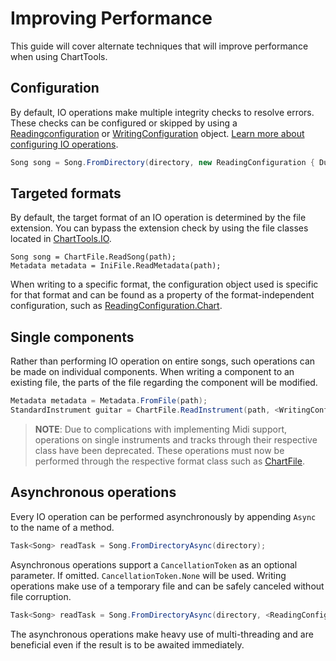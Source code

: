 # Improving Performance
This guide will cover alternate techniques that will improve performance when using ChartTools.

## Configuration
By default, IO operations make multiple integrity checks to resolve errors. These checks can be configured or skipped by using a [Readingconfiguration](~/api/ChartTools.IO.Configuration.ReadingConfiguration.yml) or [WritingConfiguration](~/api/ChartTools.IO.Configuration.WritingConfiguration.yml) object. [Learn more about configuring IO operations](Configuration.md).

```csharp
Song song = Song.FromDirectory(directory, new ReadingConfiguration { DuplicateTrackObjectPolicy = DuplicateTrackObjectPolicy.IncludeAll });
```

## Targeted formats
By default, the target format of an IO operation is determined by the file extension. You can bypass the extension check by using the file classes located in [ChartTools.IO](~/api/ChartTools.IO.yml).

```c#s
Song song = ChartFile.ReadSong(path);
Metadata metadata = IniFile.ReadMetadata(path);
```

When writing to a specific format, the configuration object used is specific for that format and can be found as a property of the format-independent configuration, such as [ReadingConfiguration.Chart](~/api/ChartTools.IO.Configuration.ReadingConfiguration.yml#ChartTools_IO_Configuration_ReadingConfiguration_Chart).


## Single components
Rather than performing IO operation on entire songs, such operations can be made on individual components. When writing a component to an existing file, the parts of the file regarding the component will be modified.

```c#
Metadata metadata = Metadata.FromFile(path);
StandardInstrument guitar = ChartFile.ReadInstrument(path, <WritingConfiguration>, metadata.Formatting);
```

> **NOTE**: Due to complications with implementing Midi support, operations on single instruments and tracks through their respective class have been deprecated. These operations must now be performed through the respective format class such as [ChartFile](~/api/ChartTools.IO.Chart.ChartFile.yml).

## Asynchronous operations
Every IO operation can be performed asynchronously by appending `Async` to the name of a method.

```c#
Task<Song> readTask = Song.FromDirectoryAsync(directory);
```

Asynchronous operations support a `CancellationToken` as an optional parameter. If omitted. `CancellationToken.None` will be used. Writing operations make use of a temporary file and can be safely canceled without file corruption.

```c#
Task<Song> readTask = Song.FromDirectoryAsync(directory, <ReadingConfiguration>, <CancellationToken>);
```

The asynchronous operations make heavy use of multi-threading and are beneficial even if the result is to be awaited immediately.